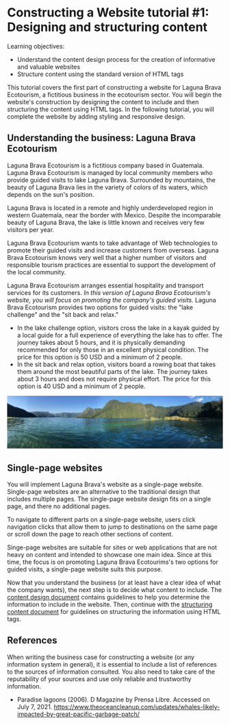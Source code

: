 # Constructing a Website tutorial #1: Designing and structuring content

Learning objectives:
- Understand the content design process for the creation of informative and valuable websites
- Structure content using the standard version of HTML tags

This tutorial covers the first part of constructing a website for Laguna Brava Ecotourism, a fictitious business in the ecotourism sector. You will begin the website's construction by designing the content to include and then structuring the content using HTML tags. In the following tutorial, you will complete the website by adding styling and responsive design.

## Understanding the business: Laguna Brava Ecotourism

Laguna Brava Ecotourism is a fictitious company based in Guatemala. Laguna Brava Ecotourism is managed by local community members who provide guided visits to lake Laguna Brava. Surrounded by mountains, the beauty of Laguna Brava lies in the variety of colors of its waters, which depends on the sun's position. 

Laguna Brava is located in a remote and highly underdeveloped region in western Guatemala, near the border with Mexico. Despite the incomparable beauty of Laguna Brava, the lake is little known and receives very few visitors per year.

Laguna Brava Ecotourism wants to take advantage of Web technologies to promote their guided visits and increase customers from overseas. Laguna Brava Ecotourism knows very well that a higher number of visitors and responsible tourism practices are essential to support the development of the local community.

Laguna Brava Ecotourism arranges essential hospitality and transport services for its customers. *In this version of Laguna Brava Ecotourism's website, you will focus on promoting the company's guided visits.* Laguna Brava Ecotourism provides two options for guided visits: the "lake challenge" and the "sit back and relax."

- In the lake challenge option, visitors cross the lake in a kayak guided by a local guide for a full experience of everything the lake has to offer. The journey takes about 5 hours, and it is physically demanding recommended for only those in an excellent physical condition. The price for this option is 50 USD and a minimum of 2 people.
- In the sit back and relax option, visitors board a rowing boat that takes them around the most beautiful parts of the lake. The journey takes about 3 hours and does not require physical effort. The price for this option is 40 USD and a minimum of 2 people.

![x](img/panoramic-laguna-brava-2.jpg)

## Single-page websites

You will implement Laguna Brava's website as a single-page website. Single-page websites are an alternative to the traditional design that includes multiple pages. The single-page website design fits on a single page, and there no additional pages.

To navigate to different parts on a single-page website, users click navigation clicks that allow them to jump to destinations on the same page or scroll down the page to reach other sections of content.

Singe-page websites are suitable for sites or web applications that are not heavy on content and intended to showcase one main idea. Since at this time, the focus is on promoting Laguna Brava Ecotourims's two options for guided visits, a single-page website suits this purpose. 

Now that you understand the business (or at least have a clear idea of what the company wants), the next step is to decide what content to include. The [content design document]() contains guidelines to help you determine the information to include in the website. Then, continue with the [structuring content document]() for guidelines on structuring the information using HTML tags.

## References

When writing the business case for constructing a website (or any information system in general), it is essential to include a list of references to the sources of information consulted. You also need to take care of the reputability of your sources and use only reliable and trustworthy information.

- Paradise lagoons (2006). D Magazine by Prensa Libre. Accessed on July 7, 2021. https://www.theoceancleanup.com/updates/whales-likely-impacted-by-great-pacific-garbage-patch/
